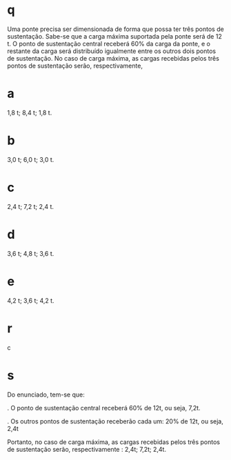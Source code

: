 # q
Uma ponte precisa ser dimensionada de forma que possa ter três pontos de sustentação. Sabe-se que a carga máxima suportada pela ponte será de 12 t. O ponto de sustentação central receberá 60% da carga da ponte, e o restante da carga será distribuído igualmente entre os outros dois pontos de sustentação. No caso de carga máxima, as cargas recebidas pelos três pontos de sustentação serão, respectivamente,

# a
1,8 t; 8,4 t; 1,8 t.

# b
3,0 t; 6,0 t; 3,0 t.

# c
2,4 t; 7,2 t; 2,4 t.

# d
3,6 t; 4,8 t; 3,6 t.

# e
4,2 t; 3,6 t; 4,2 t.

# r
c

# s
Do enunciado, tem-se que:

. O ponto de sustentação central receberá 60% de 12t, ou seja, 7,2t.

. Os outros pontos de sustentação receberão cada um: 20% de 12t, ou seja, 2,4t

Portanto, no caso de carga máxima, as cargas recebidas pelos três pontos de sustentação serão, respectivamente : 2,4t; 7,2t; 2,4t. 
